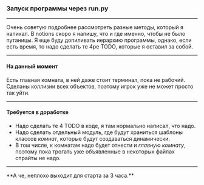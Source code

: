 <h3>Запуск программы через run.py</h3>

<hr>

<p>Очень советую подробнее рассмотреть разные методы, который я напихал. В notions скоро 
я напишу, что и где именно, чтобы не было путаницы.  
Я еще буду допиливать иерархию программы, однако, если есть время, то надо сделать 
те 4ре TODO, которые я оставил за собой.</p>
<hr>
<h4>На данный момент</h4>

<p>Есть главная комната, в ней даже стоит терминал, пока не рабочий. Сделаны коллизии всех
объектов, поэтому игрок уже не может просто так уйти.</p>
<hr>
<h4>Требуется в доработке</h4>

- Надо сделать те 4 TODO в коде, я там нормально написал, что надо.
- Надо сделать отдельный модуль, где будут храниться шаблоны классов *комнат*, которые будут создаваться динамически.
- В том числе, к комнатам надо будет отнести и *главную комнату*, поэтому пока трогать уже объявленные в некоторых файлах спрайты не надо.

<hr>
**А че, неплохо выходит для старта за 3 часа.**
